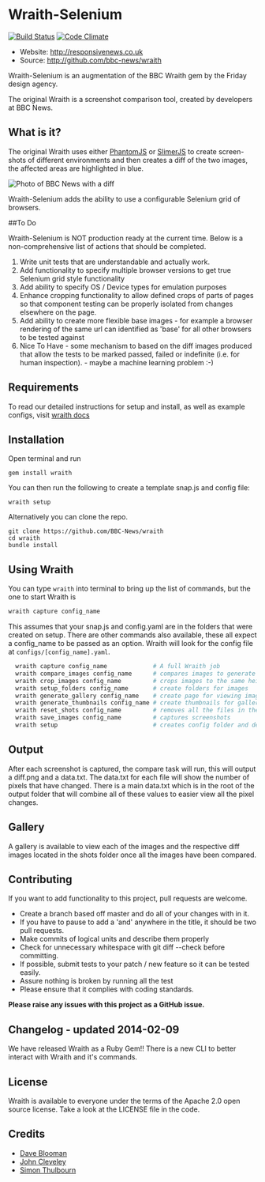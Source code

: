 # Wraith-Selenium

[![Build Status](https://secure.travis-ci.org/BBC-News/wraith.png?branch=master)](http://travis-ci.org/BBC-News/wraith)
[![Code Climate](https://codeclimate.com/github/BBC-News/wraith.png)](https://codeclimate.com/github/BBC-News/wraith)

 * Website: http://responsivenews.co.uk
 * Source: http://github.com/bbc-news/wraith

Wraith-Selenium is an augmentation of the BBC Wraith gem by the Friday design agency.

The original Wraith is a screenshot comparison tool, created by developers at BBC News.


## What is it?

The original Wraith uses either [PhantomJS](http://phantomjs.org) or
[SlimerJS](http://slimerjs.org) to create screen-shots of different environments
and then creates a diff of the two images, the affected areas are highlighted in
blue.


![Photo of BBC News with a
diff](http://bbc-news.github.io/wraith/img/320_diff.png)

Wraith-Selenium adds the ability to use a configurable Selenium grid of browsers.

##To Do

Wraith-Selenium is NOT production ready at the current time. Below is a non-comprehensive list
of actions that should be completed.

1. Write unit tests that are understandable and actually work.
2. Add functionality to specify multiple browser versions to get true Selenium grid style functionality
3. Add ability to specify OS / Device types for emulation purposes
4. Enhance cropping functionality to allow defined crops of parts of pages so that component testing can
be properly isolated from changes elsewhere on the page.
5. Add ability to create more flexible base images - for example a browser rendering of the same url
can identified as 'base' for all other browsers to be tested against
6. Nice To Have - some mechanism to based on the diff images produced that allow the tests to be marked passed,
failed or indefinite (i.e. for human inspection). - maybe a machine learning problem :-)


## Requirements

To read our detailed instructions for setup and install, as well as example configs, visit [wraith docs](http://bbc-news.github.io/wraith/index.html)

## Installation

Open terminal and run

    gem install wraith

You can then run the following to create a template snap.js and config file:

    wraith setup

Alternatively you can clone the repo.

    git clone https://github.com/BBC-News/wraith
    cd wraith
    bundle install

## Using Wraith
You can type `wraith` into terminal to bring up the list of commands, but the one to start Wraith is

```sh
wraith capture config_name
```

This assumes that your snap.js and config.yaml are in the folders that were created on setup. There are other commands also available, these all expect a config_name to be passed as an option. Wraith will look for the config file at `configs/[config_name].yaml`.  

```sh
  wraith capture config_name             # A full Wraith job
  wraith compare_images config_name      # compares images to generate diffs
  wraith crop_images config_name         # crops images to the same height
  wraith setup_folders config_name       # create folders for images
  wraith generate_gallery config_name    # create page for viewing images
  wraith generate_thumbnails config_name # create thumbnails for gallery
  wraith reset_shots config_name         # removes all the files in the shots folder
  wraith save_images config_name         # captures screenshots
  wraith setup                           # creates config folder and default config
```

## Output

After each screenshot is captured, the compare task will run, this will output a diff.png and a data.txt.  The data.txt for each file will show the number of pixels that have changed.  There is a main data.txt which is in the root of the output folder that will combine all of these values to easier view all the pixel changes.

## Gallery

A gallery is available to view each of the images and the respective diff images located in the shots folder once all the images have been compared.

## Contributing

If you want to add functionality to this project, pull requests are welcome.

 * Create a branch based off master and do all of your changes with in it.
 * If you have to pause to add a 'and' anywhere in the title, it should be two pull requests.
 * Make commits of logical units and describe them properly
 * Check for unnecessary whitespace with git diff --check before committing.
 * If possible, submit tests to your patch / new feature so it can be tested easily.
 * Assure nothing is broken by running all the test
 * Please ensure that it complies with coding standards.

**Please raise any issues with this project as a GitHub issue.**

## Changelog - updated 2014-02-09
We have released Wraith as a Ruby Gem!!  There is a new CLI to better interact with Wraith and it's commands.

## License

Wraith is available to everyone under the terms of the Apache 2.0 open source license.
Take a look at the LICENSE file in the code.

## Credits

 * [Dave Blooman](http://twitter.com/dblooman)
 * [John Cleveley](http://twitter.com/jcleveley)
 * [Simon Thulbourn](http://twitter.com/sthulbourn)
